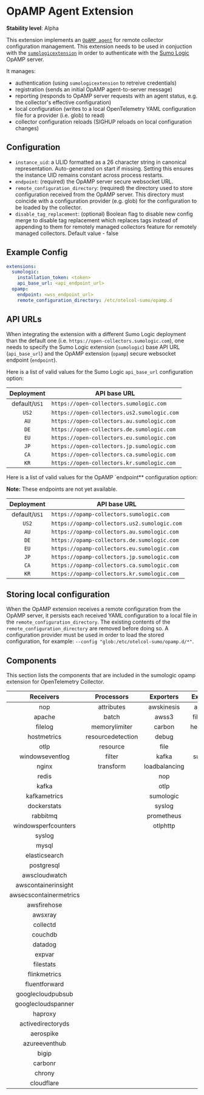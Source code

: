 # OpAMP Agent Extension

**Stability level**: Alpha

This extension implements an [`OpAMP agent`][opamp_spec] for remote collector
configuration management. This extension needs to be used in conjuction with the
[`sumologicextension`][sumologicextension] in order to authenticate with the
[Sumo Logic][sumologic] OpAMP server.

It manages:

- authentication (using `sumologicextension` to retreive credentials)
- registration (sends an initial OpAMP agent-to-server message)
- reporting (responds to OpAMP server requests with an agent status, e.g. the
  collector's effective configuration)
- local configuration (writes to a local OpenTelemetry YAML configuration file
  for a provider (i.e. glob) to read)
- collector configuration reloads (SIGHUP reloads on local configuration changes)

[opamp_spec]: https://github.com/open-telemetry/opamp-spec/blob/main/specification.md#opamp-open-agent-management-protocol
[sumologicextension]: https://github.com/open-telemetry/opentelemetry-collector-contrib/blob/v0.127.0/extension/sumologicextension
[sumologic]: https://www.sumologic.com/

## Configuration

- `instance_uid`: a ULID formatted as a 26 character string in canonical
  representation. Auto-generated on start if missing. Setting this ensures the
  instance UID remains constant across process restarts.
- `endpoint`: (required) the OpAMP server secure websocket URL.
- `remote_configuration_directory`: (required) the directory used to store
  configuration received from the OpAMP server. This directory must coincide
  with a configuration provider (e.g. glob) for the configuration to be loaded
  by the collector.
- `disable_tag_replacement`: (optional) Boolean flag to disable new config merge
to disable tag replacement which replaces tags instead of appending to them for remotely managed collectors
  feature for remotely managed collectors. Default value - false

## Example Config

```yaml
extensions:
  sumologic:
    installation_token: <token>
    api_base_url: <api_endpoint_url>
  opamp:
    endpoint: <wss_endpoint_url>
    remote_configuration_directory: /etc/otelcol-sumo/opamp.d
```

## API URLs

When integrating the extension with a different Sumo Logic deployment than the
default one (i.e. `https://open-collectors.sumologic.com`), one needs to specify
the Sumo Logic extension (`sumologic`) base API URL (`api_base_url`) and the
OpAMP extension (`opamp`) secure websocket endpoint (`endpoint`).

Here is a list of valid values for the Sumo Logic `api_base_url` configuration
option:

|  Deployment   | API base URL                                |
| :-----------: | ------------------------------------------- |
| default/`US1` | `https://open-collectors.sumologic.com`     |
|     `US2`     | `https://open-collectors.us2.sumologic.com` |
|     `AU`      | `https://open-collectors.au.sumologic.com`  |
|     `DE`      | `https://open-collectors.de.sumologic.com`  |
|     `EU`      | `https://open-collectors.eu.sumologic.com`  |
|     `JP`      | `https://open-collectors.jp.sumologic.com`  |
|     `CA`      | `https://open-collectors.ca.sumologic.com`  |
|     `KR`      | `https://open-collectors.kr.sumologic.com`  |

Here is a list of valid values for the OpAMP `endpoint** configuration option:

**Note:** These endpoints are not yet available.

|  Deployment   | API base URL                                 |
| :-----------: | -------------------------------------------- |
| default/`US1` | `https://opamp-collectors.sumologic.com`     |
|     `US2`     | `https://opamp-collectors.us2.sumologic.com` |
|     `AU`      | `https://opamp-collectors.au.sumologic.com`  |
|     `DE`      | `https://opamp-collectors.de.sumologic.com`  |
|     `EU`      | `https://opamp-collectors.eu.sumologic.com`  |
|     `JP`      | `https://opamp-collectors.jp.sumologic.com`  |
|     `CA`      | `https://opamp-collectors.ca.sumologic.com`  |
|     `KR`      | `https://opamp-collectors.kr.sumologic.com`  |

## Storing local configuration

When the OpAMP extension receives a remote configuration from the OpAMP server,
it persists each received YAML configuration to a local file in the
`remote_configuration_directory`. The existing contents of the
`remote_configuration_directory` are removed before doing so. A configuration
provider must be used in order to load the stored configuration, for example:
`--config "glob:/etc/otelcol-sumo/opamp.d/*"`.

## Components

This section lists the components that are included in the sumologic opamp extension for OpenTelemetry Collector.

|       Receivers        |    Processors     |   Exporters   | Extensions  | Connectors |
| :--------------------: | :---------------: | :-----------: | :---------: | :--------: |
|          nop           |    attributes     |  awskinesis   |  awsproxy   |            |
|         apache         |       batch       |     awss3     | filestorage |            |
|        filelog         |   memorylimiter   |    carbon     | healthcheck |            |
|      hostmetrics       | resourcedetection |     debug     |    opamp    |            |
|          otlp          |     resource      |     file      |    pprof    |            |
|    windowseventlog     |      filter       |     kafka     |  sumologic  |            |
|         nginx          |     transform     | loadbalancing |             |            |
|         redis          |                   |      nop      |             |            |
|         kafka          |                   |     otlp      |             |            |
|      kafkametrics      |                   |   sumologic   |             |            |
|      dockerstats       |                   |    syslog     |             |            |
|        rabbitmq        |                   |  prometheus   |             |            |
|  windowsperfcounters   |                   |   otlphttp    |             |            |
|         syslog         |                   |               |             |            |
|         mysql          |                   |               |             |            |
|     elasticsearch      |                   |               |             |            |
|       postgresql       |                   |               |             |            |
|     awscloudwatch      |                   |               |             |            |
|  awscontainerinsight   |                   |               |             |            |
| awsecscontainermetrics |                   |               |             |            |
|      awsfirehose       |                   |               |             |            |
|        awsxray         |                   |               |             |            |
|        collectd        |                   |               |             |            |
|        couchdb         |                   |               |             |            |
|        datadog         |                   |               |             |            |
|         expvar         |                   |               |             |            |
|       filestats        |                   |               |             |            |
|      flinkmetrics      |                   |               |             |            |
|     fluentforward      |                   |               |             |            |
|   googlecloudpubsub    |                   |               |             |            |
|   googlecloudspanner   |                   |               |             |            |
|        haproxy         |                   |               |             |            |
|   activedirectoryds    |                   |               |             |            |
|       aerospike        |                   |               |             |            |
|     azureeventhub      |                   |               |             |            |
|         bigip          |                   |               |             |            |
|        carbonr         |                   |               |             |            |
|         chrony         |                   |               |             |            |
|       cloudflare       |                   |               |             |            |

